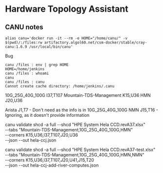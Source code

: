 # Hardware Topology Assistant


## CANU notes
```
alias canu='docker run -it --rm -e HOME="/home/canu/" -v $(pwd)/:/files:rw artifactory.algol60.net/csm-docker/stable/cray-canu:1.6.9 /usr/local/bin/canu'
```

Bug
```
canu /files : env | grep HOME
HOME=/home/jenkins
canu /files : whoami
canu
canu /files : canu
Cannot create cache directory: /home/jenkins/.canu
```

10G_25G_40G_100G I37,T107
Mountain-TDS-Management K15,U36
HMN J20,U36

Arista J1,T7 - Don't need as the info is in 10G_25G_40G_100G
NMN J15,T16 - Ignoring, as it doesn't provide information

canu validate shcd -a full --shcd "HPE System Hela CCD.revA37.xlsx" \
    --tabs "Mountain-TDS-Management,10G_25G_40G_100G,HMN" \
    --corners K15,U36,I37,T107,J20,U36 \
    --json --out hela-ccj.json

canu validate shcd -a full --shcd "HPE System Hela CCD.revA37-test.xlsx" \
    --tabs "Mountain-TDS-Management,10G_25G_40G_100G,HMN,NMN" \
    --corners K15,U36,I37,T107,J20,U41,J15,T20 \
    --json --out hela-ccj-add-river-computes.json

